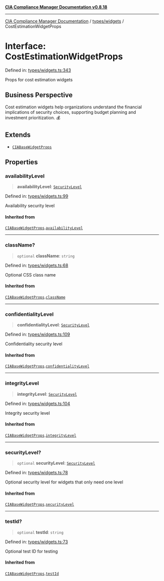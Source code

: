 [**CIA Compliance Manager Documentation v0.8.18**](../../../README.md)

***

[CIA Compliance Manager Documentation](../../../modules.md) / [types/widgets](../README.md) / CostEstimationWidgetProps

# Interface: CostEstimationWidgetProps

Defined in: [types/widgets.ts:343](https://github.com/Hack23/cia-compliance-manager/blob/509f2f6138f4e24aa7fe1ae9432ec1ccefbe5f32/src/types/widgets.ts#L343)

Props for cost estimation widgets

## Business Perspective

Cost estimation widgets help organizations understand the financial
implications of security choices, supporting budget planning and
investment prioritization. 💰

## Extends

- [`CIABaseWidgetProps`](CIABaseWidgetProps.md)

## Properties

### availabilityLevel

> **availabilityLevel**: [`SecurityLevel`](../../cia/type-aliases/SecurityLevel.md)

Defined in: [types/widgets.ts:99](https://github.com/Hack23/cia-compliance-manager/blob/509f2f6138f4e24aa7fe1ae9432ec1ccefbe5f32/src/types/widgets.ts#L99)

Availability security level

#### Inherited from

[`CIABaseWidgetProps`](CIABaseWidgetProps.md).[`availabilityLevel`](CIABaseWidgetProps.md#availabilitylevel)

***

### className?

> `optional` **className**: `string`

Defined in: [types/widgets.ts:68](https://github.com/Hack23/cia-compliance-manager/blob/509f2f6138f4e24aa7fe1ae9432ec1ccefbe5f32/src/types/widgets.ts#L68)

Optional CSS class name

#### Inherited from

[`CIABaseWidgetProps`](CIABaseWidgetProps.md).[`className`](CIABaseWidgetProps.md#classname)

***

### confidentialityLevel

> **confidentialityLevel**: [`SecurityLevel`](../../cia/type-aliases/SecurityLevel.md)

Defined in: [types/widgets.ts:109](https://github.com/Hack23/cia-compliance-manager/blob/509f2f6138f4e24aa7fe1ae9432ec1ccefbe5f32/src/types/widgets.ts#L109)

Confidentiality security level

#### Inherited from

[`CIABaseWidgetProps`](CIABaseWidgetProps.md).[`confidentialityLevel`](CIABaseWidgetProps.md#confidentialitylevel)

***

### integrityLevel

> **integrityLevel**: [`SecurityLevel`](../../cia/type-aliases/SecurityLevel.md)

Defined in: [types/widgets.ts:104](https://github.com/Hack23/cia-compliance-manager/blob/509f2f6138f4e24aa7fe1ae9432ec1ccefbe5f32/src/types/widgets.ts#L104)

Integrity security level

#### Inherited from

[`CIABaseWidgetProps`](CIABaseWidgetProps.md).[`integrityLevel`](CIABaseWidgetProps.md#integritylevel)

***

### securityLevel?

> `optional` **securityLevel**: [`SecurityLevel`](../../cia/type-aliases/SecurityLevel.md)

Defined in: [types/widgets.ts:78](https://github.com/Hack23/cia-compliance-manager/blob/509f2f6138f4e24aa7fe1ae9432ec1ccefbe5f32/src/types/widgets.ts#L78)

Optional security level for widgets that only need one level

#### Inherited from

[`CIABaseWidgetProps`](CIABaseWidgetProps.md).[`securityLevel`](CIABaseWidgetProps.md#securitylevel)

***

### testId?

> `optional` **testId**: `string`

Defined in: [types/widgets.ts:73](https://github.com/Hack23/cia-compliance-manager/blob/509f2f6138f4e24aa7fe1ae9432ec1ccefbe5f32/src/types/widgets.ts#L73)

Optional test ID for testing

#### Inherited from

[`CIABaseWidgetProps`](CIABaseWidgetProps.md).[`testId`](CIABaseWidgetProps.md#testid)
